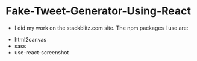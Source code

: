 # Fake-Tweet-Generator-Using-React

- I did my work on the stackblitz.com site. The npm packages I use are:

* html2canvas
* sass
* use-react-screenshot

